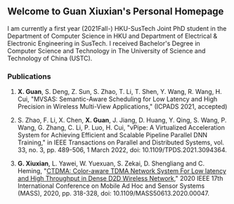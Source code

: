 ## Welcome to Guan Xiuxian's Personal Homepage

I am currently a first year (2021Fall-) HKU-SusTech Joint PhD student in the Department of Computer Science in HKU and Department of Electrical & Electronic Engineering in SusTech. I received Bachelor's Degree in Computer Science and Technology in The University of Science and Technology of China (USTC).

### Publications

1. **X. Guan**, S. Deng, Z. Sun, S. Zhao, T. Li, T. Shen, Y. Wang, R. Wang, H. Cui, "MVSAS: Semantic-Aware Scheduling for Low Latency and High Precision in Wireless Multi-View Applications," (ICPADS 2021, accepted)

2. S. Zhao, F. Li, X. Chen, **X. Guan**, J. Jiang, D. Huang, Y. Qing, S. Wang, P. Wang, G. Zhang, C. Li, P. Luo, H. Cui, "vPipe: A Virtualized Acceleration System for Achieving Efficient and Scalable Pipeline Parallel DNN Training," in IEEE Transactions on Parallel and Distributed Systems, vol. 33, no. 3, pp. 489-506, 1 March 2022, doi: 10.1109/TPDS.2021.3094364.

3. **G. Xiuxian**, L. Yawei, W. Yuexuan, S. Zekai, D. Shengliang and C. Heming, "[CTDMA: Color-aware TDMA Network System For Low latency and High Throughput in Dense D2D Wireless Network](https://ieeexplore.ieee.org/document/9356015)," 2020 IEEE 17th International Conference on Mobile Ad Hoc and Sensor Systems (MASS), 2020, pp. 318-328, doi: 10.1109/MASS50613.2020.00047.



